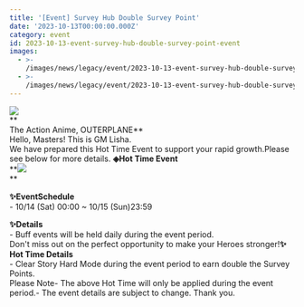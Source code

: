 ```yaml
---
title: '[Event] Survey Hub Double Survey Point'
date: '2023-10-13T00:00:00.000Z'
category: event
id: 2023-10-13-event-survey-hub-double-survey-point-event
images:
  - >-
    /images/news/legacy/event/2023-10-13-event-survey-hub-double-survey-point-event/33ef9cb8767d420c8851b3f46396c747.webp
  - >-
    /images/news/legacy/event/2023-10-13-event-survey-hub-double-survey-point-event/06c7522445764796b4842e247f34d259_002.webp
---
```


![](/images/news/legacy/event/2023-10-13-event-survey-hub-double-survey-point-event/33ef9cb8767d420c8851b3f46396c747.webp)  
**  
The Action Anime, OUTERPLANE**  
Hello, Masters! This is GM Lisha.  
We have prepared this Hot Time Event to support your rapid growth.Please see below for more details. **◈Hot Time Event**  
**![](/images/news/legacy/event/2023-10-13-event-survey-hub-double-survey-point-event/06c7522445764796b4842e247f34d259_002.webp)  
**  
  

**✨EventSchedule**  
\- 10/14 (Sat) 00:00 ~ 10/15 (Sun)23:59

  
**✨Details**  
\- Buff events will be held daily during the event period.  
Don't miss out on the perfect opportunity to make your Heroes stronger!**✨ Hot Time Details**  
\- Clear Story Hard Mode during the event period to earn double the Survey Points.  
Please Note- The above Hot Time will only be applied during the event period.- The event details are subject to change. Thank you.
